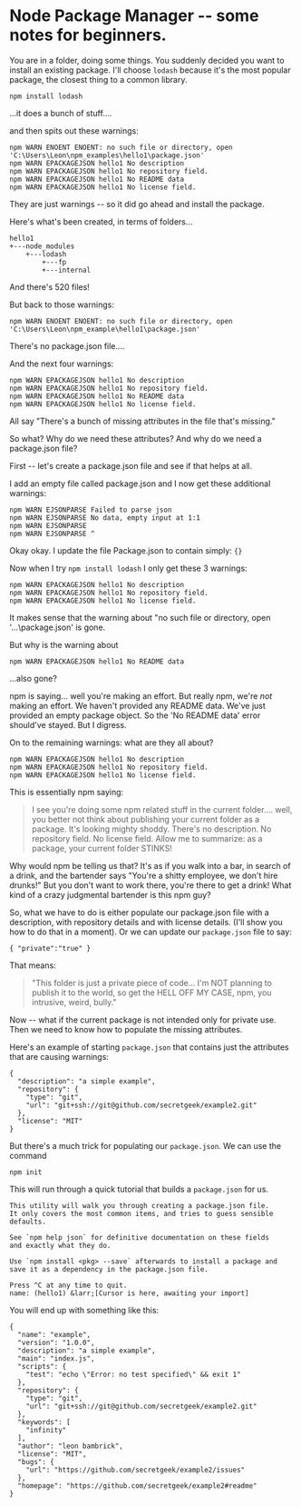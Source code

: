 # Node Package Manager -- some notes for beginners.

You are in a folder, doing some things. You suddenly decided you want to install an existing package. I'll choose `lodash` because it's the most popular package, the closest thing to a common library.

    npm install lodash
    
...it does a bunch of stuff....

and then spits out these warnings:


    npm WARN ENOENT ENOENT: no such file or directory, open 'C:\Users\Leon\npm_examples\hello1\package.json'
    npm WARN EPACKAGEJSON hello1 No description
    npm WARN EPACKAGEJSON hello1 No repository field.
    npm WARN EPACKAGEJSON hello1 No README data
    npm WARN EPACKAGEJSON hello1 No license field.

They are just warnings -- so it did go ahead and install the package.

Here's what's been created, in terms of folders...

    hello1
    +---node_modules
        +---lodash
            +---fp
            +---internal

And there's 520 files!


But back to those warnings:


    npm WARN ENOENT ENOENT: no such file or directory, open 'C:\Users\Leon\npm_example\hello1\package.json'
            
There's no package.json file.... 

And the next four warnings:

    npm WARN EPACKAGEJSON hello1 No description
    npm WARN EPACKAGEJSON hello1 No repository field.
    npm WARN EPACKAGEJSON hello1 No README data
    npm WARN EPACKAGEJSON hello1 No license field.

All say "There's a bunch of missing attributes in the file that's missing."


So what? Why do we need these attributes? And why do we need a package.json file?

First -- let's create a package.json file and see if that helps at all.

I add an empty file called package.json and I now get these additional warnings:


    npm WARN EJSONPARSE Failed to parse json
    npm WARN EJSONPARSE No data, empty input at 1:1
    npm WARN EJSONPARSE
    npm WARN EJSONPARSE ^

Okay okay. I update the file Package.json to contain simply: `{}`

Now when I try `npm install lodash` I only get these 3 warnings:

    npm WARN EPACKAGEJSON hello1 No description
    npm WARN EPACKAGEJSON hello1 No repository field.
    npm WARN EPACKAGEJSON hello1 No license field.

It makes sense that the warning about "no such file or directory, open '...\package.json' is gone.

But why is the warning about 

    npm WARN EPACKAGEJSON hello1 No README data

...also gone? 

npm is saying... well you're making an effort. But really npm, we're *not* making an effort. We haven't provided any README data. We've just provided an empty package object. So the 'No README data' error should've stayed. But I digress.

On to the remaining warnings: what are they all about?

    npm WARN EPACKAGEJSON hello1 No description
    npm WARN EPACKAGEJSON hello1 No repository field.
    npm WARN EPACKAGEJSON hello1 No license field.

This is essentially npm saying:

> I see you're doing some npm related stuff in the current folder.... well, you better not think about publishing your current folder as a package. It's looking mighty shoddy. There's no description. No repository field. No license field. Allow me to summarize: as a package, your current folder STINKS!

Why would npm be telling us that? It's as if you walk into a bar, in search of a drink, and the bartender says "You're a shitty employee, we don't hire drunks!" But you don't want to work there, you're there to get a drink! What kind of a crazy judgmental bartender is this npm guy?

So, what we have to do is either populate our package.json file with a description, with repository details and with license details. (I'll show you how to do that in a moment). Or we can update our `package.json` file to say:

    { "private":"true" }

That means: 

>"This folder is just a private piece of code... I'm NOT planning to publish it to the world, so get the HELL OFF MY CASE, npm, you intrusive, weird, bully."

Now -- what if the current package is not intended only for private use. Then we need to know how to populate the missing attributes.

Here's an example of starting `package.json` that contains just the attributes that are causing warnings:

    {                                                             
      "description": "a simple example",                          
      "repository": {                                             
        "type": "git",                                            
        "url": "git+ssh://git@github.com/secretgeek/example2.git" 
      },                                                          
      "license": "MIT"
    }                                                             

But there's a much trick for populating our `package.json`. We can use the command 

    npm init
    
This will run through a quick tutorial that builds a `package.json` for us.

    This utility will walk you through creating a package.json file.
    It only covers the most common items, and tries to guess sensible defaults.

    See `npm help json` for definitive documentation on these fields
    and exactly what they do.

    Use `npm install <pkg> --save` afterwards to install a package and
    save it as a dependency in the package.json file.

    Press ^C at any time to quit.
    name: (hello1) &larr;[Cursor is here, awaiting your import]

You will end up with something like this:


    {
      "name": "example",
      "version": "1.0.0",
      "description": "a simple example",
      "main": "index.js",
      "scripts": {
        "test": "echo \"Error: no test specified\" && exit 1"
      },
      "repository": {
        "type": "git",
        "url": "git+ssh://git@github.com/secretgeek/example2.git"
      },
      "keywords": [
        "infinity"
      ],
      "author": "leon bambrick",
      "license": "MIT",
      "bugs": {
        "url": "https://github.com/secretgeek/example2/issues"
      },
      "homepage": "https://github.com/secretgeek/example2#readme"
    }
